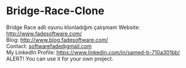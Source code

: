 # Bridge-Race-Clone
Bridge Race adlı oyunu klonladığım çalışmam
Website: http://www.fadesoftware.com/
<br>
Blog: http://www.blog.fadesoftware.com/
<br>
Contact: softwarefade@gmail.com
<br>
My LinkedIn Profile: https://www.linkedin.com/in/samed-b-710a301bb/
<br>
ALERT! You can use it for your own project.
